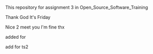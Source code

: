 This repository for assignment 3 in Open_Source_Software_Training

Thank God It's Friday

Nice 2 meet you I'm fine thx

added for 

add for ts2
